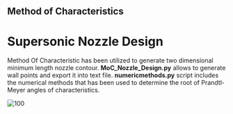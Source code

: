 ## Method of Characteristics

# Supersonic Nozzle Design

Method Of Characteristic has been utilized to generate two dimensional minimum length nozzle contour. **MoC_Nozzle_Design.py** allows to generate wall points and export it into text file. **numericmethods.py** script includes the numerical methods that has been used to determine the root of Prandtl-Meyer angles of characteristics.

![100](https://user-images.githubusercontent.com/65715006/87959477-dc730d00-caaa-11ea-8452-5183c0060ef8.png)

